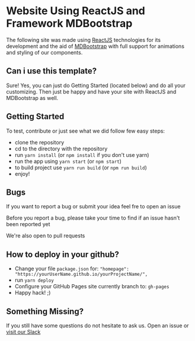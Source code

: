# Website Using ReactJS and Framework MDBootstrap
The following site was made using [ReactJS](https://reactjs.org) technologies for its development and the aid of [MDBootstrap](https://mdbootstrap.com) with full support for animations and styling of our components.

## Can i use this template?
Sure! Yes, you can just do Getting Started (located below) and do all your customizing. Then just be happy and have your site with ReactJS and MDBootstrap as well.

## Getting Started
To test, contribute or just see what we did follow few easy steps:
- clone the repository
- cd to the directory with the repository
- run `yarn install` (or `npm install` if you don't use yarn)
- run the app using `yarn start` (or `npm start`)
- to build project use `yarn run build` (or `npm run build`)
- enjoy!

## Bugs
If you want to report a bug or submit your idea feel fre to open an issue

Before you report a bug, please take your time to find if an issue hasn't been reported yet

We're also open to pull requests

## How to deploy in your github?
- Change your file `package.json` for:
  `"homepage": "https://yourUserName.github.io/yourProjectName/",`
- run `yarn deploy`
- Configure your GitHub Pages site currently branch to: `gh-pages`
- Happy hack! ;)

## Something Missing?
If you still have some questions do not hesitate to ask us. Open an issue or [visit our Slack](https://mdbbetatest.slack.com)
